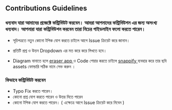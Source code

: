 ## Contributions Guidelines

### ধন্যবাদ যারা আমাদের প্রজেক্টে কন্ট্রিবিউট করবেন। আমরা আপনাদের কন্ট্রিবিউশন এর জন্য অসংখ্য ধন্যবাদ। আপনারা যারা কন্ট্রিবিউশন করবেন তারা নিচের গাইডলাইন ফলো করতে পারেন।

 -  সূচিপত্রতে  নতুন কোনো টপিক যোগ করতে চাইলে আগে Issue ক্রিয়েট করে জানান। 
 
 - প্রতিটি প্রশ্ন ও উত্তন Dropdown এর মত করে করে লিখতে হবে। 

 - Diagram বানাতে হলে  <a href="https://app.eraser.io">eraser app </a>  ও Code শেয়ার করতে চাইলে  <a href="https://snappify.com/" > snappify  </a> ব্যবহার করে তার ছবি assets ফোল্ডারি সঠিক নামে সেভ করুন । 


### কিভাবে কন্ট্রিবিউট করবেন

 -  Typo Fix করতে পারেন।
 - কোনো প্রশ্ন যোগ করতে পারেন ও উত্তর দিতে পারেন 
 - কোনো টপিক যোগ করতে পারেন। ( এক্ষেত্রে আগে Issue ক্রিয়েট করে নিবেন )
 